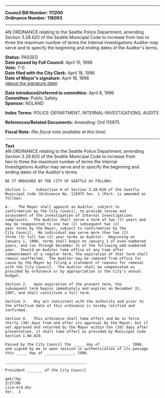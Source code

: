 * * * * *  
  
**Council Bill Number: [](#h0)[](#h2)111200**   
**Ordinance Number: 118093**  
  
* * * * *  
  
AN ORDINANCE relating to the Seattle Police Department, amending Section 3.28.620 of the Seattle Municipal Code to increase from two to three the maximum number of terms the Internal Investigations Auditor may serve and to specify the beginning and ending dates of the Auditor's terms.  
  
**Status:** PASSED   
**Date passed by Full Council:** April 15, 1996   
**Vote:** 7-0   
**Date filed with the City Clerk:** April 18, 1996   
**Date of Mayor's signature:** April 18, 1996   
[(about the signature date)](/~public/approvaldate.htm)   
  
  
**Date introduced/referred to committee:** April 8, 1996   
**Committee:** Public Safety   
**Sponsor:** NOLAND   
  
**Index Terms:** POLICE-DEPARTMENT, INTERNAL-INVESTIGATIONS, AUDITS  
  
**References/Related Documents:** Amending: Ord 115975  
  
**Fiscal Note:** *(No fiscal note available at this time)*  
  
* * * * *  
  
**Text**  
    AN ORDINANCE relating to the Seattle Police Department, amending  
    Section 3.28.620 of the Seattle Municipal Code to increase from  
    two to three the maximum number of terms the Internal  
    Investigations Auditor may serve and to specify the beginning and  
    ending dates of the Auditor's terms.  
  
    BE IT ORDAINED BY THE CITY OF SEATTLE AS FOLLOWS:  
  
    Section 1.    Subsection A of Section 3.28.620 of the Seattle  
    Municipal Code (Ordinance No. 115975 Sec. 1 (Part. is amended as  
    follows:  
  
    A.    The Mayor shall appoint an Auditor, subject to  
    confirmation by the City Council, to provide review and  
    assessment of the investigation of Internal Investigations  
    complaints.  The Auditor shall serve a term of two (2) years and  
    may be reappointed to one two (2) subsequent two (2)  
    year terms by the Mayor, subject to confirmation by the  
    City Council.  No individual may serve more than two (2)   
    three (3) full two (2) year terms as Auditor.  Beginning on  
    January 1, 1998, terms shall begin on January 1 of even-numbered  
    years, and run through December 31 of the following odd-numbered  
    year.  Should an Auditor take office at any time after  
    commencement of a regular term, the expiration of that term shall  
    remain unaffected.  The Auditor may be removed from office for  
    cause by the Mayor by filing a statement of reasons for removal  
    with the City Council.  The Auditor shall be compensated as  
    provided by ordinance or by appropriation in the City's annual  
    budget.  
  
    Section 2.   Upon expiration of the present term, the  
    subsequent term begins immediately and expires on December 31,  
    1997, and shall constitute a full term.  
  
    Section 3.   Any act consistent with the authority and prior to  
    the effective date of this ordinance is hereby ratified and  
    confirmed.  
  
    Section 4.   This ordinance shall take effect and be in force  
    thirty (30) days from and after its approval by the Mayor, but if  
    not approved and returned by the Mayor within ten (10) days after  
    presentation, it shall take effect as provided by Municipal Code  
    Section 1.04.020.  
  
    Passed by the City Council the _____ day of ____________, 1996,  
    and signed by me in open session in authentication of its passage  
    this _____ day of _____________, 1996.  
  
    _____________________________________  
  
    President _______ of the City Council  
  
    gek/lkp  
    3/27/06  
    iisa-ord.doc  
    Ver.  3  
